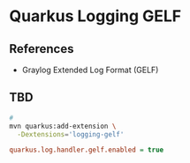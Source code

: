 # Quarkus Logging GELF

<!--
https://www.youtube.com/watch?v=EIDLxWYqN9s
-->

## References

- Graylog Extended Log Format (GELF)

## TBD

```sh
#
mvn quarkus:add-extension \
  -Dextensions='logging-gelf'
```

```ini
quarkus.log.handler.gelf.enabled = true
```
